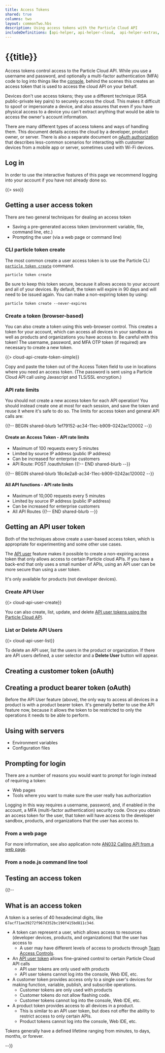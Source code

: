 ```yaml
---
title: Access Tokens
shared: true
columns: two
layout: commonTwo.hbs
description: Using access tokens with the Particle Cloud API
includeDefinitions: [api-helper, api-helper-cloud,  api-helper-extras, api-helper-json, codemirror]
---
```


# {{title}}

Access tokens control access to the Particle Cloud API. While you use a username and password, and optionally a multi-factor authentication (MFA) code to log into things like the [console](https://console.particle.io), behind the scenes this creates an access token that is used to access the cloud API on your behalf.

Devices don't use access tokens; they use a different technique (RSA public-private key pairs) to securely access the cloud. This makes it difficult to spoof or impersonate a device, and also assures that even if you have physical access to a device you can't extract anything that would be able to access the owner's account information.

There are many different types of access tokens and ways of handling them. This document details access the cloud by a developer, product owner, or server. There is also a separate document on [oAuth authorization](/tutorials/device-cloud/authentication/) that describes less-common scenarios for interacting with customer devices from a mobile app or server, sometimes used with Wi-Fi devices.

## Log in

In order to use the interactive features of this page we recommend logging into your account if you have not already done so.

{{> sso}}

## Getting a user access token

There are two general techniques for dealing an access token

- Saving a pre-generated access token (environment variable, file, command line, etc.)
- Prompting the user (via a web page or command line)


### CLI particle token create

The most common create a user access token is to use the Particle CLI [`particle token create`](/reference/developer-tools/cli/#particle-token-create) command. 

```
particle token create
```

Be sure to keep this token secure, because it allows access to your account and all of your devices. By default, the token will expire in 90 days and will need to be issued again. You can make a non-expiring token by using:

```
particle token create --never-expires
```

### Create a token (browser-based)

You can also create a token using this web-browser control. This creates a token for your account, which can access all devices in your sandbox as well as products and organizations you have access to. Be careful with this token! The username, password, and MFA OTP token (if required) are necessary to create a new token.

{{> cloud-api-create-token-simple}}

Copy and paste the token out of the Access Token field to use in locations where you need an access token. (The password is sent using a Particle Cloud API call using Javascript and TLS/SSL encryption.)

### API rate limits

You should not create a new access token for each API operation! You should instead create one at most for each session, and save the token and reuse it where it's safe to do so. The limits for access token and general API calls are:

{{!-- BEGIN shared-blurb 1ef79152-ac34-11ec-b909-0242ac120002 --}}
#### Create an Access Token - API rate limits

- Maximum of 100 requests every 5 minutes
- Limited by source IP address (public IP address)
- Can be increased for enterprise customers
- API Route: POST /oauth/token
{{!-- END shared-blurb --}}


{{!-- BEGIN shared-blurb 18c4e2a8-ac34-11ec-b909-0242ac120002 --}}
#### All API functions - API rate limits

- Maximum of 10,000 requests every 5 minutes
- Limited by source IP address (public IP address)
- Can be increased for enterprise customers
- All API Routes
{{!-- END shared-blurb --}}


## Getting an API user token

Both of the techniques above create a user-based access token, which is appropriate for experimenting and some other use cases.

The [API user](/reference/device-cloud/api/#api-users) feature makes it possible to create a non-expiring access token that only allows access to certain Particle cloud APIs. If you have a back-end that only uses a small number of APIs, using an API user can be more secure than using a user token.

It's only available for products (not developer devices). 

### Create API User

{{> cloud-api-user-create}}

You can also create, list, update, and delete [API user tokens using the Particle Cloud API](/reference/device-cloud/api/#creating-an-api-user).

### List or Delete API Users

{{> cloud-api-user-list}}

To delete an API user, list the users in the product or organization. If there are API users defined, a user selector and a **Delete User** button will appear.


## Creating a customer token (oAuth)


## Creating a product bearer token (oAuth)

Before the API User feature (above), the only way to access all devices in a product is with a product bearer token. It's generally better to use the API feature now, because it allows the token to be restricted to only the operations it needs to be able to perform.


## Using with servers


- Environment variables
- Configuration files



## Prompting for login

There are a number of reasons you would want to prompt for login instead of requiring a token:

- Web pages
- Tools where you want to make sure the user really has authorization

Logging in this way requires a username, password, and, if enabled in the account, a MFA (multi-factor authentication) security code. Once you obtain an access token for the user, that token will have access to the developer sandbox, products, and organizations that the user has access to. 

### From a web page


For more information, see also application note [AN032 Calling API from a web page](/datasheets/app-notes/an032-calling-api-from-web-page/).

### From a node.js command line tool


## Testing an access token


{{!-- 

## What is an access token

A token is a series of 40 hexadecimal digits, like `67acf71ae39272f967d352bc190f415bd811c34d`.

- A token can represent a user, which allows access to resources (developer devices, products, and organizations) that the user has access to
  - A user may have different levels of access to products through [Team Access Controls](/tutorials/product-tools/team-access-controls/).
- An [API user token](/tutorials/device-cloud/cloud-api/#api-users) allows fine-grained control to certain Particle Cloud API calls
  - API user tokens are only used with products
  - API user tokens cannot log into the console, Web IDE, etc.
- A customer token provides access only to a single user's devices for making function, variable, publish, and subscribe operations.
  - Customer tokens are only used with products
  - Customer tokens do not allow flashing code.
  - Customer tokens cannot log into the console, Web IDE, etc.
- A product token provides access to all devices in a product.
  - This is similar to an API user token, but does not offer the ability to restrict access to only certain APIs.
  - Product tokens cannot log into the console, Web IDE, etc.
  
Tokens generally have a defined lifetime ranging from minutes, to days, months, or forever. 

--}}
                        